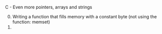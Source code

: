 C - Even more pointers, arrays and strings

0. Writing a function that fills memory with a constant byte (not using the function: memset)
1. 
